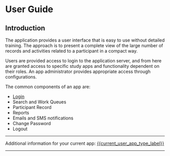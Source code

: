 # User Guide

## Introduction

The application provides a user interface that is easy to use without detailed training. The approach is to present a complete view of the large number of records and activities related to a participant in a compact way.

Users are provided access to login to the application server, and from here are granted access to specific study apps and functionality dependent on their roles. An app administrator provides appropriate access through configurations.

The common components of an app are:

- [Login](login.md)
- Search and Work Queues
- Participant Record
- Reports
- Emails and SMS notifications
- Change Password
- Logout

---

Additional information for your current app: [{{current_user_app_type_label}}](/help/app_reference/{{current_user_app_type_name::lowercase::id_underscore}}/0_introduction.md)

---
